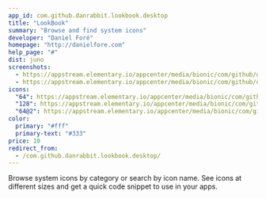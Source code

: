 ```yaml
---
app_id: com.github.danrabbit.lookbook.desktop
title: "LookBook"
summary: "Browse and find system icons"
developer: "Daniel Foré"
homepage: "http://danielfore.com"
help_page: "#"
dist: juno
screenshots:
  - https://appstream.elementary.io/appcenter/media/bionic/com/github/danrabbit.lookbook.desktop/87EE73B89A904C568A9A70B62C7DDD34/screenshots/image-1_orig.png
  - https://appstream.elementary.io/appcenter/media/bionic/com/github/danrabbit.lookbook.desktop/87EE73B89A904C568A9A70B62C7DDD34/screenshots/image-2_orig.png
icons:
  "64": https://appstream.elementary.io/appcenter/media/bionic/com/github/danrabbit.lookbook.desktop/87EE73B89A904C568A9A70B62C7DDD34/icons/64x64/com.github.danrabbit.lookbook_com.github.danrabbit.lookbook.png
  "128": https://appstream.elementary.io/appcenter/media/bionic/com/github/danrabbit.lookbook.desktop/87EE73B89A904C568A9A70B62C7DDD34/icons/128x128/com.github.danrabbit.lookbook_com.github.danrabbit.lookbook.png
  "64@2": https://appstream.elementary.io/appcenter/media/bionic/com/github/danrabbit.lookbook.desktop/87EE73B89A904C568A9A70B62C7DDD34/icons/64x64@2/com.github.danrabbit.lookbook_com.github.danrabbit.lookbook.png
color:
  primary: "#fff"
  primary-text: "#333"
price: 10
redirect_from:
  - /com.github.danrabbit.lookbook.desktop/
---
```


<p>Browse system icons by category or search by icon name. See icons at different sizes and get a quick code snippet to use in your apps.</p>